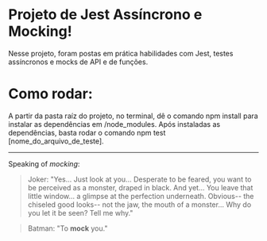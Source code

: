 # Projeto de Jest Assíncrono e Mocking!

Nesse projeto, foram postas em prática habilidades com Jest, testes assíncronos e mocks de API e de funções.

# Como rodar:

A partir da pasta raíz do projeto, no terminal, dê o comando npm install para instalar as dependências em /node_modules. 
Após instaladas as dependências, basta rodar o comando npm test \[nome_do_arquivo_de_teste\].

---

Speaking of *mocking*:
> Joker: "Yes... Just look at you... 
> Desperate to be feared, you want to be perceived as a monster, 
> draped in black. And yet... You leave that little window... 
> a glimpse at the perfection underneath. 
> Obvious-- the chiseled good looks-- 
> not the jaw, the mouth of a monster... 
> Why do you let it be seen? Tell me why."

> Batman: "To **mock** you."
